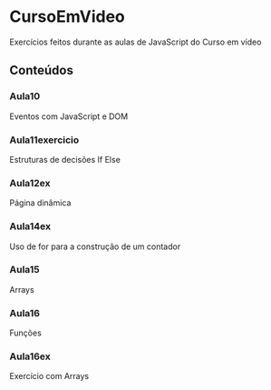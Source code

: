 # CursoEmVideo
Exercícios feitos durante as aulas de JavaScript do Curso em vídeo

## Conteúdos


### Aula10
Eventos com JavaScript e DOM



### Aula11exercicio 
Estruturas de decisões If Else



### Aula12ex
Página dinâmica



### Aula14ex
Uso de for para a construção de um contador



### Aula15
Arrays



### Aula16
Funções 



### Aula16ex
Exercício com Arrays

